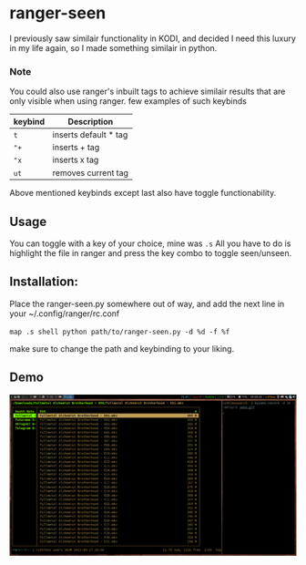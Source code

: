 
# ranger-seen

I previously saw similair functionality in KODI, 
and decided I need this luxury in my life again, 
so I made something similair in python.


### Note 
You could also use ranger's inbuilt tags to 
achieve similair results that are only visible 
when using ranger. few examples of such keybinds

keybind | Description 
---|---
`t` | inserts default * tag
`"+` | inserts + tag
`"x` | inserts x tag
`ut`| removes current tag

Above mentioned keybinds except last also have toggle functionability.

## Usage

You can toggle with a key of your choice, mine was `.s`
All you have to do is highlight the file in ranger
and press the key combo to toggle seen/unseen.

## Installation:

Place the ranger-seen.py somewhere out of way,
and add the next line in your ~/.config/ranger/rc.conf

`map .s shell python path/to/ranger-seen.py -d %d -f %f`

make sure to change the path and keybinding to your liking.

## Demo

![](demo.gif)
